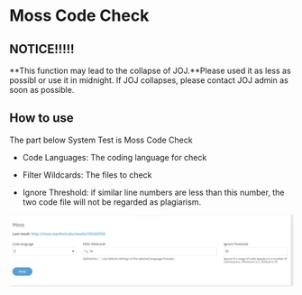 # Moss Code Check

## NOTICE!!!!!

**This function may lead to the collapse of JOJ.**Please used it as less as possibl or use it in midnight. If JOJ collapses, please contact JOJ admin as soon as possible.

## How to use

The part below System Test is Moss Code Check

- Code Languages: The coding language for check

- Filter Wildcards: The files to check

- Ignore Threshold: if similar line numbers are less than this number, the two code file will not be regarded as plagiarism.

![image-20210518190501567](assets/image-20210518190501567.png)

